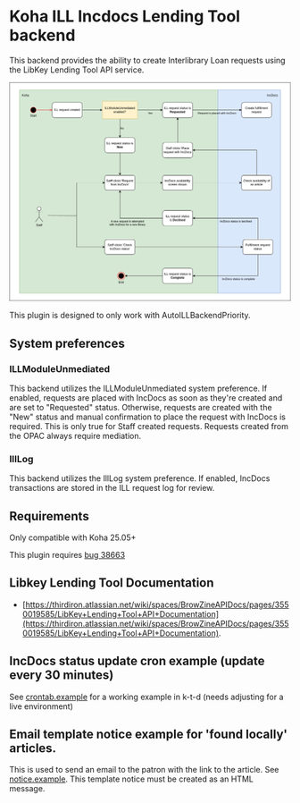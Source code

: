 # Koha ILL Incdocs Lending Tool backend

This backend provides the ability to create Interlibrary Loan requests using the LibKey Lending Tool API service.

![workflow diagram](https://github.com/PTFS-Europe/koha-ill-libkey-lending-tool/blob/main/incdocs_workflow.png?raw=true)

This plugin is designed to only work with AutoILLBackendPriority.

## System preferences

### ILLModuleUnmediated

This backend utilizes the ILLModuleUnmediated system preference.
If enabled, requests are placed with IncDocs as soon as they're created and are set to "Requested" status.
Otherwise, requests are created with the "New" status and manual confirmation to place the request with IncDocs is required.
This is only true for Staff created requests. Requests created from the OPAC always require mediation.

### IllLog

This backend utilizes the IllLog system preference.
If enabled, IncDocs transactions are stored in the ILL request log for review.

## Requirements

Only compatible with Koha 25.05+

This plugin requires [bug 38663](https://bugs.koha-community.org/bugzilla3/show_bug.cgi?id=38663)

## Libkey Lending Tool Documentation

* [https://thirdiron.atlassian.net/wiki/spaces/BrowZineAPIDocs/pages/3550019585/LibKey+Lending+Tool+API+Documentation](https://thirdiron.atlassian.net/wiki/spaces/BrowZineAPIDocs/pages/3550019585/LibKey+Lending+Tool+API+Documentation).

## IncDocs status update cron example (update every 30 minutes)
See [crontab.example](Koha/Plugin/Com/PTFSEurope/IncDocs/cron/crontab.example) for a working example in k-t-d (needs adjusting for a live environment)

## Email template notice example for 'found locally' articles.
This is used to send an email to the patron with the link to the article.
See [notice.example](Koha/Plugin/Com/PTFSEurope/IncDocs/docs/notice.example).
This template notice must be created as an HTML message.
